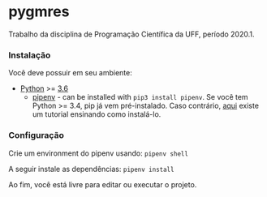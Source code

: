 # pygmres
Trabalho da disciplina de Programação Científica da UFF, período 2020.1.

### Instalação
Você deve possuir em seu ambiente:

* [Python](https://www.python.org/downloads/) >= [3.6](https://www.python.org/downloads/release/python-360/)
    * [pipenv](https://pypi.org/project/pipenv/) - can be installed with ```pip3 install pipenv```. Se você tem Python >= 3.4, pip já vem pré-instalado. 
    Caso contrário, [aqui](https://pip.pypa.io/en/stable/installing/) existe um tutorial ensinando como instalá-lo.

### Configuração
Crie um environment do pipenv usando:
```pipenv shell```

A seguir instale as dependências:
```pipenv install```

Ao fim, você está livre para editar ou executar o projeto.
